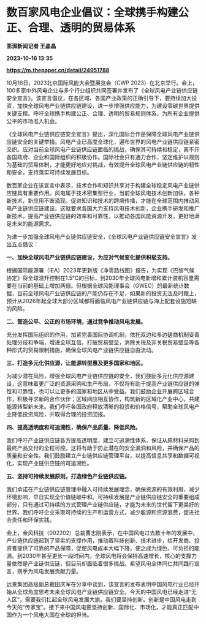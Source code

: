 # 数百家风电企业倡议：全球携手构建公正、合理、透明的贸易体系
**澎湃新闻记者 王晶晶**

**2023-10-16 13:35**

**https://m.thepaper.cn/detail/24951788**

10月16日，2023北京国际风能大会暨展览会（CWP 2023）在北京举行。会上，100多家中外风电企业与多个行业组织共同签署并发布了《全球风电产业链供应链安全宣言》。该宣言倡议，在各区域、各国产业政策的正确引导下，要持续加大投资，加快全球风电产业链供应链建设，进一步增强供应能力，为建设零碳世界提供关键支撑。呼吁全球携手构建公正、合理、透明的贸易规则体系，为所有企业提供公平的市场准入机会。

《全球风电产业链供应链安全宣言》提出，深化国际合作是保障全球风电产业链供应链安全的关键举措。风电产业已高度全球化，遍布世界的风电产业链供应链紧密交织。应对当前全球风电产业链供应链面临的挑战，确保其可持续和稳定，离不开各国政府、企业和国际组织的积极协作。国际社会只有通力合作，坚定维护以规则为基础的贸易体制，才能更好地应对挑战，有效提升全球风电产业链供应链的韧性和安全，支持落实可持续发展目标。

数百家企业在该宣言中表示，技术合作和知识共享对于构建全球稳定风电产业链供应链具有重要作用。风电属于技术密集型行业，当前全球风电技术创新加快，各种新技术、新应用不断涌现。促进知识和技术的跨境传播，才能在全球范围内推动风电产业链供应链建设。这就要求各国大力支持风电技术创新，企业携手研发和推广新技术，提高产业链供应链的效率和可靠性，以推动各国风能资源开发，更好地满足未来的能源需求。

为进一步加强全球风电产业链供应链安全，《全球风电产业链供应链安全宣言》发出五点倡议：

**一、加快全球风电产业链供应链建设，为应对气候变化提供积极支持。**

根据国际能源署（IEA）2023年更新版《净零路线图》报告，为实现《巴黎气候协定》将全球温升控制在1.5℃的目标，到2030年全球风电新增和累计装机容量需要在当前的基础上增加两倍。但根据全球风能理事会（GWEC）的最新统计数据，目前全球风电产业链供应链的产能仍存在不足，如果新的投资无法及时跟上，预计从2026年起全球大部分区域都将面临风电产业链供应链与海上配套设施短缺的风险。

**二、营造公平、公正的市场环境，通过竞争推动风电发展。**

充分发挥国际组织的作用，加紧完善国际协调机制，依托双边和多边磋商机制妥善处理分歧和争端，增进全球互信。打破贸易壁垒，消除关税及非关税贸易壁垒等各种形式的贸易限制措施，确保全球风电产业链供应链自由流动。

**三、打造多元化供应源，让能源转型惠及更多国家和地区。**

为减少潜在风险，增强全球风电产业链供应链的安全，我们鼓励多元化供应源建设，这意味着更广泛的资源采购和生产布局，不仅将有助于提高产业链供应链的弹性和可靠性，也可以让更多的国家和地区从中受益。我们鼓励企业开展跨区域合作，积极寻求新的合作伙伴；区域间应相互协作，构筑新的区域化产业中心，共建能源转型新未来。我们呼吁各国政府释放清晰的投资和价格信号，帮助全球风电产业降低投资风险，并取得合理的投资回报。

**四、提高透明度和可追溯性，确保产品质量、降低风险。**

我们呼吁产业链供应链各方提高透明度，建立可追溯性体系，保证从原材料采购到最终产品交付的全程可控。这将有助于防止潜在的安全漏洞和风险，并确保产品的质量和安全性。我们鼓励建立产业链供应链管理平台，以提高信息共享和数据可视化，实现产业链供应链的可追溯性。

**五、坚持可持续发展原则，打造绿色产业链供应链。**

我们承诺在产业链供应链管理中融入可持续发展理念，确保资源的有效利用，减少环境影响，早日实现全价值链碳中和。可持续发展是产业链供应链安全的重要组成部分，只有通过可持续的方式管理产业链供应链，才能为未来的世代留下更美好的世界。我们呼吁企业采取可持续的生产和运营方式，减少能源和资源浪费，促进社会责任和环保实践。

会上，金风科技（002202）总裁曹志刚表示，在中国风电过去数十年的发展中，产业链供应链起到了坚实的支撑作用，推动着科技创新、技术进步，给开发商、投资者提供了可靠的产品保障，促使风电成本大幅下降，使之成为绿色、可负担的能源。到2030年甚至更长一段时间内，全球风电将会保持高速增长，核心的支撑力量依然是产业链供应链，但目前却面临着很多挑战。希望风电全体同仁共同践行宣言，携手为风电发展贡献力量。

远景集团高级副总裁田庆军在分享中谈到，该宣言的发布表明中国风电行业已经开始从全球角度思考未来全球风电产业链供应链安全。今天的中国风电已经走进“无人区”，需要我们扛起全球风电发展大旗。我们要坚持创新。创新是中国风电走到今天的“传家宝”。接下来中国风电要坚持创新、国际化、市场化，才能真正匹配中国作为一个风电大国在全球的担当。